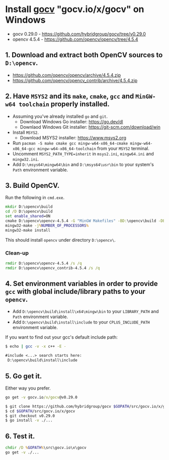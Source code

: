 # Install [gocv](https://github.com/hybridgroup/gocv) "gocv.io/x/gocv" on Windows
- gocv 0.29.0 - https://github.com/hybridgroup/gocv/tree/v0.29.0
- opencv 4.5.4 - https://github.com/opencv/opencv/tree/4.5.4

## 1. Download and extract both OpenCV sources to `D:\opencv`.
- https://github.com/opencv/opencv/archive/4.5.4.zip
- https://github.com/opencv/opencv_contrib/archive/4.5.4.zip

## 2. Have `MSYS2` and its `make`, `cmake`, `gcc` and `MinGW-w64 toolchain` properly installed.
- Assuming you've already installed `go` and `git`.
  - Download Windows Go installer: https://go.dev/dl
  - Downlaod Windows Git installer: https://git-scm.com/download/win
- Install `MSYS2`.
  - Download MSYS2 installer: https://www.msys2.org
- Run `pacman -S make cmake gcc mingw-w64-x86_64-cmake mingw-w64-x86_64-gcc mingw-w64-x86_64-toolchain` from your `MSYS2` terminal.
- Uncomment `MSYS2_PATH_TYPE=inherit` in `msys2.ini`, `mingw64.ini` and `mingw32.ini`.
- Add `D:\msys64\mingw64\bin` and `D:\msys64\usr\bin` to your system's `Path` environment variable.

## 3. Build OpenCV.
Run the following in `cmd.exe`.
```cmd
mkdir D:\opencv\build
cd /D D:\opencv\build
set enable_shared=ON
cmake D:\opencv\opencv-4.5.4 -G "MinGW Makefiles" -BD:\opencv\build -DENABLE_CXX11=ON -DOPENCV_EXTRA_MODULES_PATH=D:\opencv\opencv_contrib-4.5.4\modules -DBUILD_SHARED_LIBS=%enable_shared% -DWITH_IPP=OFF -DWITH_MSMF=OFF -DBUILD_EXAMPLES=OFF -DBUILD_TESTS=OFF -DBUILD_PERF_TESTS=OFF -DBUILD_opencv_java=OFF -DBUILD_opencv_python=OFF -DBUILD_opencv_python2=OFF -DBUILD_opencv_python3=OFF -DBUILD_DOCS=OFF -DENABLE_PRECOMPILED_HEADERS=OFF -DBUILD_opencv_saliency=OFF -DBUILD_opencv_wechat_qrcode=OFF -DCPU_DISPATCH= -DOPENCV_GENERATE_PKGCONFIG=ON -DWITH_OPENCL_D3D11_NV=OFF -DOPENCV_ALLOCATOR_STATS_COUNTER_TYPE=int64_t -Wno-dev
mingw32-make -j%NUMBER_OF_PROCESSORS%
mingw32-make install
```
This should install `opencv` under directory `D:\opencv\`.
### Clean-up
```cmd
rmdir D:\opencv\opencv-4.5.4 /s /q
rmdir D:\opencv\opencv_contrib-4.5.4 /s /q

```

## 4. Set environment variables in order to provide `gcc` with global include/library paths to your `opencv`.
- Add `D:\opencv\build\install\x64\mingw\bin` to your `LIBRARY_PATH` and `Path` environment variable.
- Add `D:\opencv\build\install\include` to your `CPLUS_INCLUDE_PATH` environment variable.

If you want to find out your gcc's default include path:
```bash
$ echo | gcc -v -x c++ -E -
```
```txt
#include <...> search starts here:
 D:\opencv\build\install\include
```

## 5. Go get it.
Either way you prefer.
```cmd
go get -v gocv.io/x/gocv@v0.29.0
```
```bash
$ git clone https://github.com/hybridgroup/gocv $GOPATH/src/gocv.io/x/gocv
$ cd $GOPATH/src/gocv.io/x/gocv
$ git checkout v0.29.0
$ go install -v ./...
```

## 6. Test it.
```cmd
chdir /D %GOPATH%\src\gocv.io\x\gocv
go get -v ./...
```
